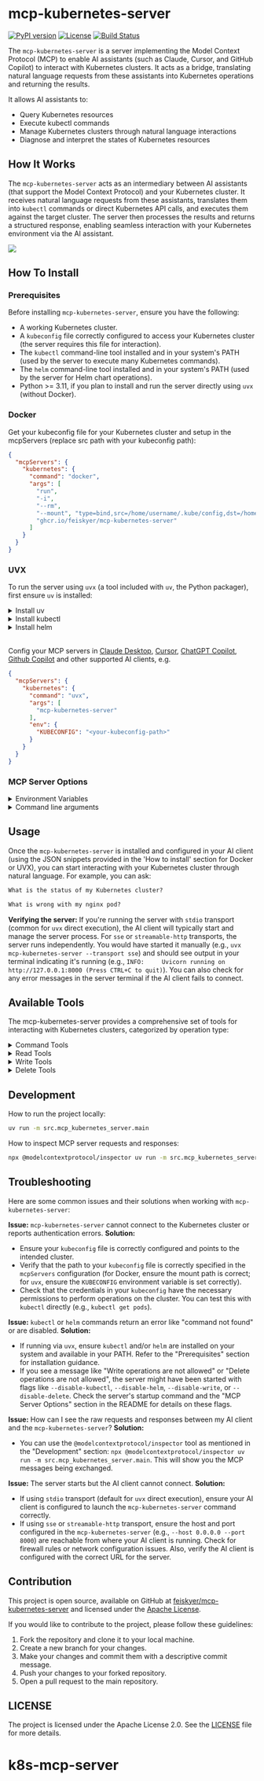 # mcp-kubernetes-server

[![PyPI version](https://img.shields.io/pypi/v/mcp-kubernetes-server.svg)](https://pypi.org/project/mcp-kubernetes-server) [![License](https://img.shields.io/badge/License-Apache_2.0-blue.svg)](LICENSE) [![Build Status](https://github.com/feiskyer/mcp-kubernetes-server/actions/workflows/build.yml/badge.svg)](https://github.com/feiskyer/mcp-kubernetes-server/actions/workflows/build.yml)

The `mcp-kubernetes-server` is a server implementing the Model Context Protocol (MCP) to enable AI assistants (such as Claude, Cursor, and GitHub Copilot) to interact with Kubernetes clusters. It acts as a bridge, translating natural language requests from these assistants into Kubernetes operations and returning the results.

It allows AI assistants to:

- Query Kubernetes resources
- Execute kubectl commands
- Manage Kubernetes clusters through natural language interactions
- Diagnose and interpret the states of Kubernetes resources

## How It Works

The `mcp-kubernetes-server` acts as an intermediary between AI assistants (that support the Model Context Protocol) and your Kubernetes cluster. It receives natural language requests from these assistants, translates them into `kubectl` commands or direct Kubernetes API calls, and executes them against the target cluster. The server then processes the results and returns a structured response, enabling seamless interaction with your Kubernetes environment via the AI assistant.

![](https://github.com/feiskyer/mcp-kubernetes-server/blob/main/assets/mcp-kubernetes-server.png?raw=true)

## How To Install

### Prerequisites

Before installing `mcp-kubernetes-server`, ensure you have the following:

*   A working Kubernetes cluster.
*   A `kubeconfig` file correctly configured to access your Kubernetes cluster (the server requires this file for interaction).
*   The `kubectl` command-line tool installed and in your system's PATH (used by the server to execute many Kubernetes commands).
*   The `helm` command-line tool installed and in your system's PATH (used by the server for Helm chart operations).
*   Python >= 3.11, if you plan to install and run the server directly using `uvx` (without Docker).

### Docker

Get your kubeconfig file for your Kubernetes cluster and setup in the mcpServers (replace src path with your kubeconfig path):

```json
{
  "mcpServers": {
    "kubernetes": {
      "command": "docker",
      "args": [
        "run",
        "-i",
        "--rm",
        "--mount", "type=bind,src=/home/username/.kube/config,dst=/home/mcp/.kube/config",
        "ghcr.io/feiskyer/mcp-kubernetes-server"
      ]
    }
  }
}
```

### UVX

To run the server using `uvx` (a tool included with `uv`, the Python packager), first ensure `uv` is installed:

<details>

<summary>Install uv</summary>

Install [uv](https://docs.astral.sh/uv/getting-started/installation/#installation-methods) if it's not installed yet and add it to your PATH, e.g. using curl:

```bash
# For Linux and MacOS
curl -LsSf https://astral.sh/uv/install.sh | sh
```

</details>

<details>

<summary>Install kubectl</summary>

Install [kubectl](https://kubernetes.io/docs/tasks/tools/) if it's not installed yet and add it to your PATH, e.g.

```bash
# For Linux
curl -LO "https://dl.k8s.io/release/$(curl -L -s https://dl.k8s.io/release/stable.txt)/bin/linux/amd64/kubectl"

# For MacOS
curl -LO "https://dl.k8s.io/release/$(curl -L -s https://dl.k8s.io/release/stable.txt)/bin/darwin/arm64/kubectl"
```

</details>

<details>
<summary>Install helm</summary>

Install [helm](https://helm.sh/docs/intro/install/) if it's not installed yet and add it to your PATH, e.g.

```bash
curl -sSL https://raw.githubusercontent.com/helm/helm/main/scripts/get-helm-3 | bash
```

</details>

<br/>

Config your MCP servers in [Claude Desktop](https://claude.ai/download), [Cursor](https://www.cursor.com/), [ChatGPT Copilot](https://marketplace.visualstudio.com/items?itemName=feiskyer.chatgpt-copilot), [Github Copilot](https://github.com/features/copilot) and other supported AI clients, e.g.

```json
{
  "mcpServers": {
    "kubernetes": {
      "command": "uvx",
      "args": [
        "mcp-kubernetes-server"
      ],
      "env": {
        "KUBECONFIG": "<your-kubeconfig-path>"
      }
    }
  }
}
```

### MCP Server Options

<details>

<summary>Environment Variables</summary>

**Environment variables:**

- `KUBECONFIG`: Path to your kubeconfig file, e.g. `/home/<username>/.kube/config`.

</details>

<details>

<summary>Command line arguments</summary>

**Command-line Arguments:**

```sh
usage: main.py [-h] [--disable-kubectl] [--disable-helm] [--disable-write]
               [--disable-delete] [--transport {stdio,sse,streamable-http}]
               [--host HOST] [--port PORT]

MCP Kubernetes Server

options:
  -h, --help            show this help message and exit
  --disable-kubectl     Disable kubectl command execution
  --disable-helm        Disable helm command execution
  --disable-write       Disable write operations
  --disable-delete      Disable delete operations
  --transport {stdio,sse,streamable-http}
                        Transport mechanism to use (stdio or sse or streamable-http)
  --host HOST           Host to use for sse or streamable-http server
  --port PORT           Port to use for sse or streamable-http server
```

</details>

## Usage

Once the `mcp-kubernetes-server` is installed and configured in your AI client (using the JSON snippets provided in the 'How to install' section for Docker or UVX), you can start interacting with your Kubernetes cluster through natural language. For example, you can ask:

```txt
What is the status of my Kubernetes cluster?

What is wrong with my nginx pod?
```

**Verifying the server:** If you're running the server with `stdio` transport (common for `uvx` direct execution), the AI client will typically start and manage the server process. For `sse` or `streamable-http` transports, the server runs independently. You would have started it manually (e.g., `uvx mcp-kubernetes-server --transport sse`) and should see output in your terminal indicating it's running (e.g., `INFO:     Uvicorn running on http://127.0.0.1:8000 (Press CTRL+C to quit)`). You can also check for any error messages in the server terminal if the AI client fails to connect.

## Available Tools

The mcp-kubernetes-server provides a comprehensive set of tools for interacting with Kubernetes clusters, categorized by operation type:

<details>

<summary>Command Tools</summary>

### Command Tools

These tools provide general command execution capabilities:

| Tool | Description | Parameters |
|------|-------------|------------|
| **kubectl** | Run any kubectl command and return the output | `command` (string) |
| **helm** | Run any helm command and return the output | `command` (string) |

</details>

<details>

<summary>Read Tools</summary>

### Read Tools

These tools provide read-only access to Kubernetes resources:

| Tool | Description | Parameters |
|------|-------------|------------|
| **k8s_get** | Fetch any Kubernetes object (or list) as JSON string | `resource` (string), `name` (string), `namespace` (string) |
| **k8s_describe** | Show detailed information about a specific resource or group of resources | `resource_type` (string), `name` (string, optional), `namespace` (string, optional), `selector` (string, optional), `all_namespaces` (boolean, optional) |
| **k8s_logs** | Print the logs for a container in a pod | `pod_name` (string), `container` (string, optional), `namespace` (string, optional), `tail` (integer, optional), `previous` (boolean, optional), `since` (string, optional), `timestamps` (boolean, optional), `follow` (boolean, optional) |
| **k8s_events** | List events in the cluster | `namespace` (string, optional), `all_namespaces` (boolean, optional), `field_selector` (string, optional), `resource_type` (string, optional), `resource_name` (string, optional), `sort_by` (string, optional), `watch` (boolean, optional) |
| **k8s_apis** | List all available APIs in the Kubernetes cluster | none |
| **k8s_crds** | List all Custom Resource Definitions (CRDs) in the Kubernetes cluster | none |
| **k8s_top_nodes** | Display resource usage (CPU/memory) of nodes | `sort_by` (string, optional) |
| **k8s_top_pods** | Display resource usage (CPU/memory) of pods | `namespace` (string, optional), `all_namespaces` (boolean, optional), `sort_by` (string, optional), `selector` (string, optional) |
| **k8s_rollout_status** | Get the status of a rollout for a deployment, daemonset, or statefulset | `resource_type` (string), `name` (string), `namespace` (string, optional) |
| **k8s_rollout_history** | Get the rollout history for a deployment, daemonset, or statefulset | `resource_type` (string), `name` (string), `namespace` (string, optional), `revision` (string, optional) |
| **k8s_auth_can_i** | Check whether an action is allowed | `verb` (string), `resource` (string), `subresource` (string, optional), `namespace` (string, optional), `name` (string, optional) |
| **k8s_auth_whoami** | Show the subject that you are currently authenticated as | none |

</details>

<details>

<summary>Write Tools</summary>

### Write Tools

These tools provide create, update or patch operations to Kubernetes resources:

| Tool | Description | Parameters |
|------|-------------|------------|
| **k8s_create** | Create a Kubernetes resource from YAML/JSON content | `yaml_content` (string), `namespace` (string, optional) |
| **k8s_apply** | Apply a configuration to a resource by filename or stdin | `yaml_content` (string), `namespace` (string, optional) |
| **k8s_expose** | Expose a resource as a new Kubernetes service | `resource_type` (string), `name` (string), `port` (integer), `target_port` (integer, optional), `namespace` (string, optional), `protocol` (string, optional), `service_name` (string, optional), `labels` (object, optional), `selector` (string, optional), `type` (string, optional) |
| **k8s_run** | Create and run a particular image in a pod | `name` (string), `image` (string), `namespace` (string, optional), `command` (array, optional), `env` (object, optional), `labels` (object, optional), `restart` (string, optional) |
| **k8s_set_resources** | Set resource limits and requests for containers | `resource_type` (string), `resource_name` (string), `namespace` (string, optional), `containers` (array, optional), `limits` (object, optional), `requests` (object, optional) |
| **k8s_set_image** | Set the image for a container | `resource_type` (string), `resource_name` (string), `container` (string), `image` (string), `namespace` (string, optional) |
| **k8s_set_env** | Set environment variables for a container | `resource_type` (string), `resource_name` (string), `container` (string), `env_dict` (object), `namespace` (string, optional) |
| **k8s_rollout_undo** | Undo a rollout for a deployment, daemonset, or statefulset | `resource_type` (string), `name` (string), `namespace` (string, optional), `to_revision` (string, optional) |
| **k8s_rollout_restart** | Restart a rollout for a deployment, daemonset, or statefulset | `resource_type` (string), `name` (string), `namespace` (string, optional) |
| **k8s_rollout_pause** | Pause a rollout for a deployment, daemonset, or statefulset | `resource_type` (string), `name` (string), `namespace` (string, optional) |
| **k8s_rollout_resume** | Resume a rollout for a deployment, daemonset, or statefulset | `resource_type` (string), `name` (string), `namespace` (string, optional) |
| **k8s_scale** | Scale a resource | `resource_type` (string), `name` (string), `replicas` (integer), `namespace` (string, optional) |
| **k8s_autoscale** | Autoscale a deployment, replica set, stateful set, or replication controller | `resource_type` (string), `name` (string), `min` (integer), `max` (integer), `namespace` (string, optional), `cpu_percent` (integer, optional) |
| **k8s_cordon** | Mark a node as unschedulable | `node_name` (string) |
| **k8s_uncordon** | Mark a node as schedulable | `node_name` (string) |
| **k8s_drain** | Drain a node in preparation for maintenance | `node_name` (string), `force` (boolean, optional), `ignore_daemonsets` (boolean, optional), `delete_local_data` (boolean, optional), `timeout` (integer, optional) |
| **k8s_taint** | Update the taints on one or more nodes | `node_name` (string), `key` (string), `value` (string, optional), `effect` (string) |
| **k8s_untaint** | Remove the taints from a node | `node_name` (string), `key` (string), `effect` (string, optional) |
| **k8s_exec_command** | Execute a command in a container | `pod_name` (string), `command` (string), `container` (string, optional), `namespace` (string, optional), `stdin` (boolean, optional), `tty` (boolean, optional), `timeout` (integer, optional) |
| **k8s_port_forward** | Forward one or more local ports to a pod | `resource_type` (string), `name` (string), `ports` (array), `namespace` (string, optional), `address` (string, optional) |
| **k8s_cp** | Copy files and directories to and from containers | `src_path` (string), `dst_path` (string), `container` (string, optional), `namespace` (string, optional) |
| **k8s_patch** | Update fields of a resource | `resource_type` (string), `name` (string), `patch` (object), `namespace` (string, optional) |
| **k8s_label** | Update the labels on a resource | `resource_type` (string), `name` (string), `labels` (object), `namespace` (string, optional), `overwrite` (boolean, optional) |
| **k8s_annotate** | Update the annotations on a resource | `resource_type` (string), `name` (string), `annotations` (object), `namespace` (string, optional), `overwrite` (boolean, optional) |

</details>

<details>

<summary>Delete Tools</summary>

### Delete Tools

These tools provide delete operations to Kubernetes resources:

| Tool | Description | Parameters |
|------|-------------|------------|
| **k8s_delete** | Delete resources by name, label selector, or all resources in a namespace | `resource_type` (string), `name` (string, optional), `namespace` (string, optional), `label_selector` (string, optional), `all_namespaces` (boolean, optional), `force` (boolean, optional), `grace_period` (integer, optional) |

</details>

## Development

How to run the project locally:

```sh
uv run -m src.mcp_kubernetes_server.main
```

How to inspect MCP server requests and responses:

```sh
npx @modelcontextprotocol/inspector uv run -m src.mcp_kubernetes_server.main
```

## Troubleshooting

Here are some common issues and their solutions when working with `mcp-kubernetes-server`:

**Issue:** `mcp-kubernetes-server` cannot connect to the Kubernetes cluster or reports authentication errors.
**Solution:**
*   Ensure your `kubeconfig` file is correctly configured and points to the intended cluster.
*   Verify that the path to your `kubeconfig` file is correctly specified in the `mcpServers` configuration (for Docker, ensure the mount path is correct; for `uvx`, ensure the `KUBECONFIG` environment variable is set correctly).
*   Check that the credentials in your `kubeconfig` have the necessary permissions to perform operations on the cluster. You can test this with `kubectl` directly (e.g., `kubectl get pods`).

**Issue:** `kubectl` or `helm` commands return an error like "command not found" or are disabled.
**Solution:**
*   If running via `uvx`, ensure `kubectl` and/or `helm` are installed on your system and available in your PATH. Refer to the "Prerequisites" section for installation guidance.
*   If you see a message like "Write operations are not allowed" or "Delete operations are not allowed", the server might have been started with flags like `--disable-kubectl`, `--disable-helm`, `--disable-write`, or `--disable-delete`. Check the server's startup command and the "MCP Server Options" section in the README for details on these flags.

**Issue:** How can I see the raw requests and responses between my AI client and the `mcp-kubernetes-server`?
**Solution:**
*   You can use the `@modelcontextprotocol/inspector` tool as mentioned in the "Development" section: `npx @modelcontextprotocol/inspector uv run -m src.mcp_kubernetes_server.main`. This will show you the MCP messages being exchanged.

**Issue:** The server starts but the AI client cannot connect.
**Solution:**
*   If using `stdio` transport (default for `uvx` direct execution), ensure your AI client is configured to launch the `mcp-kubernetes-server` command correctly.
*   If using `sse` or `streamable-http` transport, ensure the host and port configured in the `mcp-kubernetes-server` (e.g., `--host 0.0.0.0 --port 8000`) are reachable from where your AI client is running. Check for firewall rules or network configuration issues. Also, verify the AI client is configured with the correct URL for the server.

## Contribution

This project is open source, available on GitHub at [feiskyer/mcp-kubernetes-server](https://github.com/feiskyer/mcp-kubernetes-server) and licensed under the [Apache License](LICENSE).

If you would like to contribute to the project, please follow these guidelines:

1. Fork the repository and clone it to your local machine.
2. Create a new branch for your changes.
3. Make your changes and commit them with a descriptive commit message.
4. Push your changes to your forked repository.
5. Open a pull request to the main repository.

## LICENSE

The project is licensed under the Apache License 2.0. See the [LICENSE](LICENSE) file for more details.
# k8s-mcp-server
